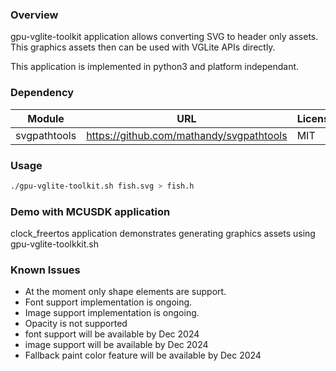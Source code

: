 ### Overview

gpu-vglite-toolkit application allows converting SVG to header only assets.
This graphics assets then can be used with VGLite APIs directly.

This application is implemented in python3 and platform independant.

### Dependency

| Module | URL | License |
| --- | --- | --- |
| svgpathtools | https://github.com/mathandy/svgpathtools | MIT |

### Usage

```bash
./gpu-vglite-toolkit.sh fish.svg > fish.h
```

### Demo with MCUSDK application

clock_freertos application demonstrates generating graphics assets using gpu-vglite-toolkkit.sh

### Known Issues

* At the moment only shape elements are support.
* Font support implementation is ongoing.
* Image support implementation is ongoing.
* Opacity is not supported
* font support will be available by Dec 2024
* image support will be available by Dec 2024
* Fallback paint color feature will be available by Dec 2024